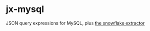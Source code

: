 # jx-mysql

JSON query expressions for MySQL, plus [the snowflake extractor](docs/snowflake_extractor.md)
